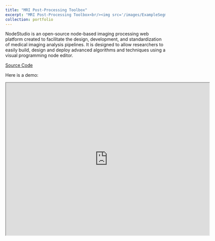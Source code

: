 ```yaml
---
title: "MRI Post-Processing Toolbox"
excerpt: "MRI Post-Processing Toolbox<br/><img src='/images/ExampleSegmentationPipeline.png'>"
collection: portfolio
---
```


NodeStudio is an open-source node-based imaging processing web platform created to facilitate the design, development, and standardization of medical imaging analysis pipelines. It is designed to allow researchers to easily build, design and deploy advanced algorithms and techniques using a visual programming node editor.

[Source Code](https://github.com/michaelmendoza/node-studio)

Here is a demo:

<iframe src="https://drive.google.com/file/d/1_KPBHWeIJKArQ0QkV5V376SyWoEt89q5/preview" width="640" height="480"></iframe>

